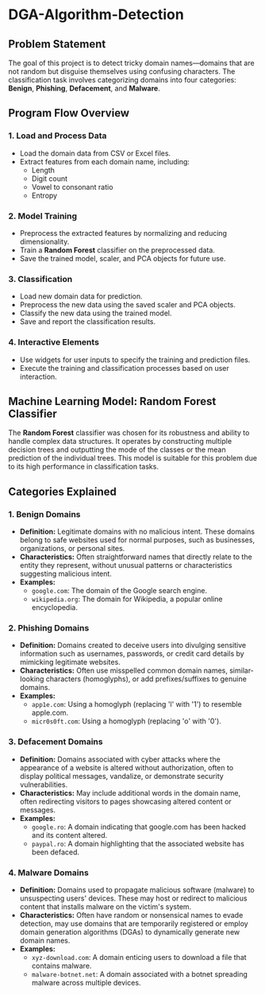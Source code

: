 # DGA-Algorithm-Detection

## Problem Statement

The goal of this project is to detect tricky domain names—domains that are not random but disguise themselves using confusing characters. The classification task involves categorizing domains into four categories: **Benign**, **Phishing**, **Defacement**, and **Malware**.

## Program Flow Overview

### 1. Load and Process Data
- Load the domain data from CSV or Excel files.
- Extract features from each domain name, including:
  - Length
  - Digit count
  - Vowel to consonant ratio
  - Entropy

### 2. Model Training
- Preprocess the extracted features by normalizing and reducing dimensionality.
- Train a **Random Forest** classifier on the preprocessed data.
- Save the trained model, scaler, and PCA objects for future use.

### 3. Classification
- Load new domain data for prediction.
- Preprocess the new data using the saved scaler and PCA objects.
- Classify the new data using the trained model.
- Save and report the classification results.

### 4. Interactive Elements
- Use widgets for user inputs to specify the training and prediction files.
- Execute the training and classification processes based on user interaction.

## Machine Learning Model: Random Forest Classifier

The **Random Forest** classifier was chosen for its robustness and ability to handle complex data structures. It operates by constructing multiple decision trees and outputting the mode of the classes or the mean prediction of the individual trees. This model is suitable for this problem due to its high performance in classification tasks.

## Categories Explained

### 1. Benign Domains
- **Definition:** Legitimate domains with no malicious intent. These domains belong to safe websites used for normal purposes, such as businesses, organizations, or personal sites.
- **Characteristics:** Often straightforward names that directly relate to the entity they represent, without unusual patterns or characteristics suggesting malicious intent.
- **Examples:**
  - `google.com`: The domain of the Google search engine.
  - `wikipedia.org`: The domain for Wikipedia, a popular online encyclopedia.

### 2. Phishing Domains
- **Definition:** Domains created to deceive users into divulging sensitive information such as usernames, passwords, or credit card details by mimicking legitimate websites.
- **Characteristics:** Often use misspelled common domain names, similar-looking characters (homoglyphs), or add prefixes/suffixes to genuine domains.
- **Examples:**
  - `app1e.com`: Using a homoglyph (replacing 'l' with '1') to resemble apple.com.
  - `micr0s0ft.com`: Using a homoglyph (replacing 'o' with '0').

### 3. Defacement Domains
- **Definition:** Domains associated with cyber attacks where the appearance of a website is altered without authorization, often to display political messages, vandalize, or demonstrate security vulnerabilities.
- **Characteristics:** May include additional words in the domain name, often redirecting visitors to pages showcasing altered content or messages.
- **Examples:**
  - `google.ro`: A domain indicating that google.com has been hacked and its content altered.
  - `paypal.ro`: A domain highlighting that the associated website has been defaced.

### 4. Malware Domains
- **Definition:** Domains used to propagate malicious software (malware) to unsuspecting users' devices. These may host or redirect to malicious content that installs malware on the victim's system.
- **Characteristics:** Often have random or nonsensical names to evade detection, may use domains that are temporarily registered or employ domain generation algorithms (DGAs) to dynamically generate new domain names.
- **Examples:**
  - `xyz-download.com`: A domain enticing users to download a file that contains malware.
  - `malware-botnet.net`: A domain associated with a botnet spreading malware across multiple devices.

